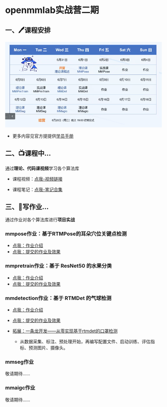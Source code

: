# openmmlab实战营二期

## 一、🖊课程安排
![img.png](https://github.com/CrabBoss-lab/assets/blob/master/img.png)

- 更多内容见官方提提供[学员手册](https://aicarrier.feishu.cn/docx/QUxadeWW2op8UGxLfaOc1TtanQb)


## 二、📺课程中...
通过**理论、代码课视频**学习各个算法库
- 课程视频：[点我-视频链接](https://www.bilibili.com/medialist/detail/ml2349654133)

- 课程笔记：[点我-笔记合集](https://www.cnblogs.com/xielaoban/category/2314538.html)


## 三、📕写作业...
通过作业对各个算法库进行**项目实战**
### mmpose作业：基于RTMPose的耳朵穴位关键点检测
- [点我：作业介绍](https://github.com/open-mmlab/OpenMMLabCamp/issues/88)
- [点我：提交的作业及效果](https://github.com/CrabBoss-lab/openmmlab-Camp/tree/master/01-mmpose-task)


### mmpretrain作业：基于 ResNet50 的水果分类
- [点我：作业介绍](https://github.com/open-mmlab/OpenMMLabCamp/issues/111)
- [点我：提交的作业及效果](https://github.com/CrabBoss-lab/openmmlab-Camp/tree/master/02-mmpretrain-task)

### mmdetection作业：基于 RTMDet 的气球检测
- [点我：作业介绍](https://github.com/open-mmlab/OpenMMLabCamp/issues/127)
- [点我：提交的作业及效果](https://github.com/CrabBoss-lab/openmmlab-Camp/tree/master/03-mmdetection-task)


- [拓展：一条龙开发——从零实现基于rtmdet的口罩检测](https://github.com/CrabBoss-lab/openmmlab-Camp/tree/master/03-mask-det)
    - 从数据采集、标注、预处理开始，再编写配置文件、启动训练、评估指标、预测图片、摄像头。
  

### mmseg作业

敬请期待......

### mmaigc作业

敬请期待......

